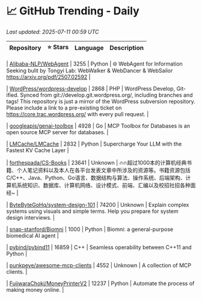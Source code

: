 # 📈 GitHub Trending - Daily

_Last updated: 2025-07-11 00:59 UTC_

| Repository | ⭐ Stars | Language | Description |
|------------|--------:|----------|-------------|

| [Alibaba-NLP/WebAgent](https://github.com/Alibaba-NLP/WebAgent) | 3255 | Python | 🌐 WebAgent for Information Seeking bulit by Tongyi Lab: WebWalker & WebDancer & WebSailor https://arxiv.org/pdf/2507.02592 |

| [WordPress/wordpress-develop](https://github.com/WordPress/wordpress-develop) | 2868 | PHP | WordPress Develop, Git-ified. Synced from git://develop.git.wordpress.org/, including branches and tags! This repository is just a mirror of the WordPress subversion repository. Please include a link to a pre-existing ticket on https://core.trac.wordpress.org/ with every pull request. |

| [googleapis/genai-toolbox](https://github.com/googleapis/genai-toolbox) | 4928 | Go | MCP Toolbox for Databases is an open source MCP server for databases. |

| [LMCache/LMCache](https://github.com/LMCache/LMCache) | 2832 | Python | Supercharge Your LLM with the Fastest KV Cache Layer |

| [forthespada/CS-Books](https://github.com/forthespada/CS-Books) | 23641 | Unknown | 🔥🔥超过1000本的计算机经典书籍、个人笔记资料以及本人在各平台发表文章中所涉及的资源等。书籍资源包括C/C++、Java、Python、Go语言、数据结构与算法、操作系统、后端架构、计算机系统知识、数据库、计算机网络、设计模式、前端、汇编以及校招社招各种面经~ |

| [ByteByteGoHq/system-design-101](https://github.com/ByteByteGoHq/system-design-101) | 74200 | Unknown | Explain complex systems using visuals and simple terms. Help you prepare for system design interviews. |

| [snap-stanford/Biomni](https://github.com/snap-stanford/Biomni) | 1000 | Python | Biomni: a general-purpose biomedical AI agent |

| [pybind/pybind11](https://github.com/pybind/pybind11) | 16859 | C++ | Seamless operability between C++11 and Python |

| [punkpeye/awesome-mcp-clients](https://github.com/punkpeye/awesome-mcp-clients) | 4552 | Unknown | A collection of MCP clients. |

| [FujiwaraChoki/MoneyPrinterV2](https://github.com/FujiwaraChoki/MoneyPrinterV2) | 12237 | Python | Automate the process of making money online. |
